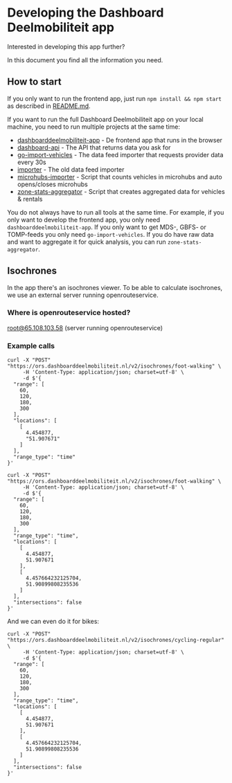 # Developing the Dashboard Deelmobiliteit app

Interested in developing this app further?

In this document you find all the information you need.

## How to start

If you only want to run the frontend app, just run `npm install && npm start` as described in [README.md](./README.md).

If you want to run the full Dashboard Deelmobiliteit app on your local machine, you need to run multiple projects at the same time:

- [dashboarddeelmobiliteit-app](https://github.com/Stichting-CROW/dashboarddeelmobiliteit-app) - De frontend app that runs in the browser
- [dashboard-api](https://gitlab.com/bikedashboard/dashboard-api) - The API that returns data you ask for
- [go-import-vehicles](https://gitlab.com/bikedashboard/go-import-vehicles) - The data feed importer that requests provider data every 30s
- [importer](https://gitlab.com/bikedashboard/importer) - The old data feed importer
- [microhubs-importer](https://gitlab.com/bikedashboard/microhubs-controller) - Script that counts vehicles in microhubs and auto opens/closes microhubs
- [zone-stats-aggregator](https://gitlab.com/bikedashboard/zone-stats-aggregator) - Script that creates aggregated data for vehicles & rentals

You do not always have to run all tools at the same time. For example, if you only want to develop the frontend app, you only need `dashboarddeelmobiliteit-app`. If you only want to get MDS-, GBFS- or TOMP-feeds you only need `go-import-vehicles`. If you do have raw data and want to aggregate it for quick analysis, you can run `zone-stats-aggregator`.

## Isochrones

In the app there's an isochrones viewer. To be able to calculate isochrones, we use an external server running openrouteservice.

### Where is openrouteservice hosted?

root@65.108.103.58 (server running openrouteservice)

### Example calls

```
curl -X "POST" "https://ors.dashboarddeelmobiliteit.nl/v2/isochrones/foot-walking" \
     -H 'Content-Type: application/json; charset=utf-8' \
     -d $'{
  "range": [
    60,
    120,
    180,
    300
  ],
  "locations": [
    [
      4.454877,
      "51.907671"
    ]
  ],
  "range_type": "time"
}'
```

```
curl -X "POST" "https://ors.dashboarddeelmobiliteit.nl/v2/isochrones/foot-walking" \
     -H 'Content-Type: application/json; charset=utf-8' \
     -d $'{
  "range": [
    60,
    120,
    180,
    300
  ],
  "range_type": "time",
  "locations": [
    [
      4.454877,
      51.907671
    ],
    [
      4.457664232125704,
      51.90899808235536
    ]
  ],
  "intersections": false
}'
```

And we can even do it for bikes:

```
curl -X "POST" "https://ors.dashboarddeelmobiliteit.nl/v2/isochrones/cycling-regular" \
     -H 'Content-Type: application/json; charset=utf-8' \
     -d $'{
  "range": [
    60,
    120,
    180,
    300
  ],
  "range_type": "time",
  "locations": [
    [
      4.454877,
      51.907671
    ],
    [
      4.457664232125704,
      51.90899808235536
    ]
  ],
  "intersections": false
}'
```
